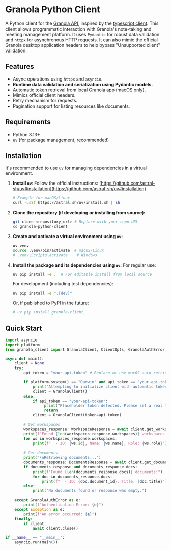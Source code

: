 # Granola Python Client

A Python client for the [Granola API](https://granola.ai/), inspired by the [typescript client](https://github.com/mikedemarais/granola-ts-client/tree/master). This client allows programmatic interaction with Granola's note-taking and meeting management platform. It uses `Pydantic` for robust data validation and `httpx` for asynchronous HTTP requests. It can also mimic the official Granola desktop application headers to help bypass "Unsupported client" validation.

## Features

*   Async operations using `httpx` and `asyncio`.
*   **Runtime data validation and serialization using Pydantic models.**
*   Automatic token retrieval from local Granola app (macOS only).
*   Mimics official client headers.
*   Retry mechanism for requests.
*   Pagination support for listing resources like documents.

## Requirements

*   Python 3.13+
*   `uv` (for package management, recommended)

## Installation

It's recommended to use `uv` for managing dependencies in a virtual environment.

1.  **Install `uv`**:
    Follow the official instructions: [https://github.com/astral-sh/uv#installation](https://github.com/astral-sh/uv#installation)
    ```bash
    # Example for macOS/Linux
    curl -LsSf https://astral.sh/uv/install.sh | sh
    ```

2.  **Clone the repository (if developing or installing from source):**
    ```bash
    git clone <repository_url> # Replace with your repo URL
    cd granola-python-client
    ```

3.  **Create and activate a virtual environment using `uv`:**
    ```bash
    uv venv
    source .venv/bin/activate  # macOS/Linux
    # .venv\Scripts\activate    # Windows
    ```

4.  **Install the package and its dependencies using `uv`:**
    For regular use:
    ```bash
    uv pip install -e .  # For editable install from local source
    ```
    For development (including test dependencies):
    ```bash
    uv pip install -e ".[dev]"
    ```
    Or, if published to PyPI in the future:
    ```bash
    # uv pip install granola-client
    ```

## Quick Start
```python
import asyncio
import platform
from granola_client import GranolaClient, ClientOpts, GranolaAuthError, WorkspaceResponse, DocumentsResponse

async def main():
    client = None
    try:
        api_token = "your-api-token" # Replace or use macOS auto-retrieval

        if platform.system() == "Darwin" and api_token == "your-api-token":
            print("Attempting to initialize client with automatic token retrieval (macOS)...")
            client = GranolaClient()
        else:
            if api_token == "your-api-token":
                 print("Placeholder token detected. Please set a real token or run on macOS for auto-retrieval.")
                 return
            client = GranolaClient(token=api_token)

        # Get workspaces
        workspaces_response: WorkspaceResponse = await client.get_workspaces()
        print(f"Found {len(workspaces_response.workspaces)} workspaces.")
        for ws in workspaces_response.workspaces:
            print(f"  - ID: {ws.id}, Name: {ws.name}, Role: {ws.role}")
            
        # Get documents
        print("\nRetrieving documents...")
        documents_response: DocumentsResponse = await client.get_documents()
        if documents_response and documents_response.docs:
            print(f"Found {len(documents_response.docs)} documents:")
            for doc in documents_response.docs:
                print(f"  - ID: {doc.document_id}, Title: {doc.title}")
        else:
            print("No documents found or response was empty.")

    except GranolaAuthError as e:
        print(f"Authentication Error: {e}")
    except Exception as e:
        print(f"An error occurred: {e}")
    finally:
        if client:
            await client.close()

if __name__ == "__main__":
    asyncio.run(main())
